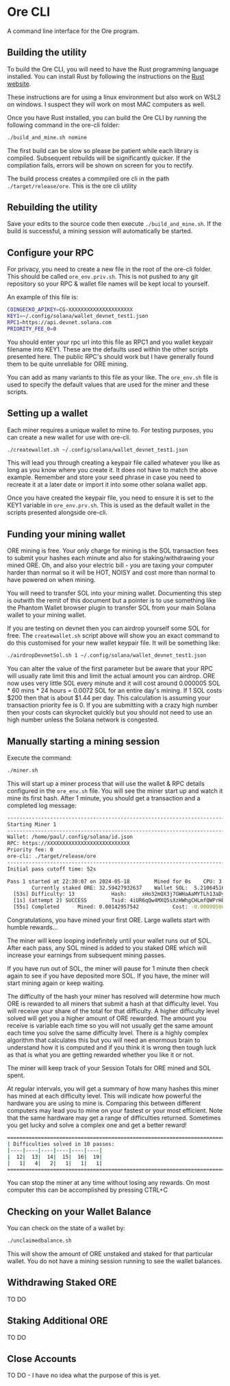 # Ore CLI
A command line interface for the Ore program.

## Building the utility
To build the Ore CLI, you will need to have the Rust programming language installed. You can install Rust by following the instructions on the [Rust website](https://www.rust-lang.org/tools/install).

These instructions are for using a linux environment but also work on WSL2 on windows. I suspect they will work on most MAC computers as well.

Once you have Rust installed, you can build the Ore CLI by running the following command in the ore-cli folder:
```sh
./build_and_mine.sh nomine
```
The first build can be slow so please be patient while each library is compiled. Subsequent rebuilds will be significantly quicker.
If the compilation fails, errors will be shown on screen for you to rectify.

The build process creates a commpiled ore cli in the path ```./target/release/ore```. This is the ore cli utility

## Rebuilding the utility
Save your edits to the source code then execute ```./build_and_mine.sh```. If the build is successful, a mining session will automatically be started.

## Configure your RPC
For privacy, you need to create a new file in the root of the ore-cli folder. This should be called ```ore_env.priv.sh```. This is not pushed to any git
repository so your RPC & wallet file names will be kept local to yourself.

An example of this file is:
```sh
COINGECKO_APIKEY=CG-XXXXXXXXXXXXXXXXXXXXX
KEY1=~/.config/solana/wallet_devnet_test1.json
RPC1=https://api.devnet.solana.com
PRIORITY_FEE_0=0
```

You should enter your rpc url into this file as RPC1 and you wallet keypair filename into KEY1. These are the defaults used within the other scripts
presented here. The public RPC's should work but I have generally found them to be quite unreliable for ORE mining.

You can add as many variants to this file as your like. The ```ore_env.sh``` file is used to specify the default values that are used for the miner and
these scripts.

## Setting up a wallet
Each miner requires a unique wallet to mine to. For testing purposes, you can create a new wallet for use with ore-cli.
```sh
./createwallet.sh ~/.config/solana/wallet_devnet_test1.json
```
This will lead you through creating a keypair file called whatever you like as long as you know where you create it. It does not have to match the above example.
Remember and store your seed phrase in case you need to recreate it at a later date or import it into some other solana wallet app.

Once you have created the keypair file, you need to ensure it is set to the KEY1 variable in ```ore_env.prv.sh```. This is used as the default wallet in the scripts
presented alongside ore-cli.

## Funding your mining wallet
ORE mining is free. Your only charge for mining is the SOL transaction fees to submit your hashes each minute and also for staking/withdrawing your mined ORE.
Oh, and also your electric bill - you are taxing your computer harder than normal so it will be HOT, NOISY and cost more than normal to have powered on when mining.

You will need to transfer SOL into your mining wallet. Documenting this step is outwith the remit of this document but a pointer is to use something like the
Phantom Wallet browser plugin to transfer SOL from your main Solana wallet to your mining wallet.

If you are testing on devnet then you can airdrop yourself some SOL for free. The ```createwallet.sh``` script above will show you an exact command to do this
customised for your new wallet keypair file. It will be something like:
```sh
./airdropDevnetSol.sh 1 ~/.config/solana/wallet_devnet_test1.json
```
You can alter the value of the first parameter but be aware that your RPC will usually rate limit this and limit the actual amount you can airdrop.
ORE now uses very little SOL every minute and it will cost around 0.000005 SOL * 60 mins * 24 hours = 0.0072 SOL for an entire day's mining.
If 1 SOL costs $200 then that is about $1.44 per day. This calculation
is assuming your transaction priority fee is 0. If you are submitting with a crazy high number then your costs can skyrocket quickly but you should not need
to use an high number unless the Solana network is congested.

## Manually starting a mining session
Execute the command:
```sh
./miner.sh
```
This will start up a miner process that will use the wallet & RPC details configured in the ```ore_env.sh``` file. You will see the miner start up and
watch it mine its first hash. After 1 minute, you should get a transaction and a completed log message:
```sh
----------------------------------------------------------------------------------------------------
Starting Miner 1
----------------------------------------------------------------------------------------------------
Wallet: /home/paul/.config/solana/id.json
RPC: https://XXXXXXXXXXXXXXXXXXXXXXXXXXX
Priority fee: 0
ore-cli: ./target/release/ore
----------------------------------------------------------------------------------------------------
Initial pass cutoff time: 52s

Pass 1 started at 22:30:07 on 2024-05-18        Mined for 0s    CPU: 3.05/3.26/3.31
        Currently staked ORE: 32.59427932637    Wallet SOL:  5.210645165        Last Withdrawal: 21.4 hours ago Withdrawal Penalty for 72 mins
  [53s] Difficulty: 13            Hash: 	xHo32mQX3j7GWHaAaMYTLh13aDyCZD9Re54Ahaji
  [1s] (attempt 2) SUCCESS        Txid: 4iUR6qQw4MXQ5sXzHWhgCHLmfQWPrHEsYbuf9FiCmxt3hTfMjEgHyPbckXhBzWNXcCJfdD8sQ87HYpCURAZ6hnT7
  [55s] Completed    - Mined: 0.00142957542           Cost: -0.000005000        Session: 0.00142957542 ORE      0.000005000 SOL
```

Congratulations, you have mined your first ORE. Large wallets start with humble rewards...

The miner will keep looping indefinitely until your wallet runs out of SOL. After each pass, any SOL mined is added to you staked ORE which will increase your
earnings from subsequent mining passes.

If you have run out of SOL, the miner will pause for 1 minute then check again to see if you have deposited more SOL. If you have, the miner will start
mining again or keep waiting.

The difficulty of the hash your miner has resolved will determine how much ORE is rewarded to all miners that submit a hash at that difficulty level.
You will receive your share of the total for that difficulty. A higher difficulty level solved will get you a higher amount of ORE rewarded.
The amount you receive is variable each time so you will not usually get the same amount each time you solve the same difficulty level. There is a
highly complex algorithm that calculates this but you will need an enormous brain to understand how it is computed and if you think it is wrong then
tough luck as that is what you are getting rewarded whether you like it or not.

The miner will keep track of your Session Totals for ORE mined and SOL spent.

At regular intervals, you will get a summary of how many hashes this miner has mined at each difficulty level. This will indicate how powerful the
hardware you are using to mine is. Comparing this between different computers may lead you to mine on your fastest or your most efficient. Note that
the same hardware may get a range of difficulties returned. Sometimes you get lucky and solve a complex one and get a better reward!
```sh
========================================================================================================================
| Difficulties solved in 10 passes:
|----|----|----|----|----|----|
|  12|  13|  14|  15|  16|  19|
|   1|   4|   2|   1|   1|   1|
========================================================================================================================
```

You can stop the miner at any time without losing any rewards. On most computer this can be accomplished by pressing CTRL+C

## Checking on your Wallet Balance
You can check on the state of a wallet by:
```sh
./unclaimedbalance.sh
```
This will show the amount of ORE unstaked and staked for that particular wallet. You do not have a mining session running to see the wallet balances.

## Withdrawing Staked ORE
TO DO

## Staking Additional ORE
TO DO

## Close Accounts
TO DO - I have no idea what the purpose of this is yet.
